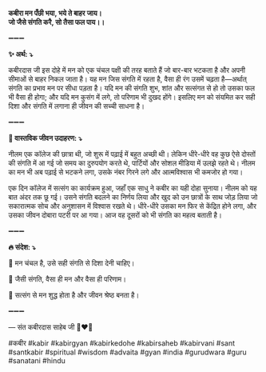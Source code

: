 **कबीरा मन पँछी भया, भये ते बाहर जाय।**\
**जो जैसे संगति करै, सो तैसा फल पाय।।**

➖➖➖

**✨ अर्थ: ⤵**

कबीरदास जी इस दोहे में मन को एक चंचल पक्षी की तरह बताते हैं जो बार-बार भटकता है और अपनी सीमाओं से बाहर निकल जाता है। यह मन जिस संगति में रहता है, वैसा ही रंग उसमें चढ़ता है—अर्थात् संगति का प्रभाव मन पर सीधा पड़ता है। यदि मन की संगति शुभ, शांत और सत्संगत से हो तो उसका फल भी वैसा ही होगा; और यदि मन कुसंग में लगे, तो परिणाम भी दुखद होंगे। इसलिए मन को संयमित कर सही दिशा और संगति में लगाना ही जीवन की सच्ची साधना है।

➖➖➖

**🌾 वास्तविक जीवन उदाहरण: ⤵**

नीलम एक कॉलेज की छात्रा थी, जो शुरू में पढ़ाई में बहुत अच्छी थी। लेकिन धीरे-धीरे वह कुछ ऐसे दोस्तों की संगति में आ गई जो समय का दुरुपयोग करते थे, पार्टियों और सोशल मीडिया में उलझे रहते थे।
नीलम का मन भी अब पढ़ाई से भटकने लगा, उसके नंबर गिरने लगे और आत्मविश्वास भी कमजोर हो गया।

एक दिन कॉलेज में सत्संग का कार्यक्रम हुआ, जहाँ एक साधु ने कबीर का यही दोहा सुनाया। नीलम को यह बात अंदर तक छू गई। उसने संगति बदलने का निर्णय लिया और खुद को उन छात्रों के साथ जोड़ लिया जो सकारात्मक सोच और अनुशासन में विश्वास रखते थे।
धीरे-धीरे उसका मन फिर से केंद्रित होने लगा, और उसका जीवन दोबारा पटरी पर आ गया। आज वह दूसरों को भी संगति का महत्व बताती है।

➖➖➖

**🔥 संदेश: ⤵**

📌 मन चंचल है, उसे सही संगति से दिशा देनी चाहिए।

📌 जैसी संगति, वैसा ही मन और वैसा ही परिणाम।

📌 सत्संग से मन शुद्ध होता है और जीवन श्रेष्ठ बनता है।

➖➖➖

— संत कबीरदास साहेब जी 🙏❤️💯

#कबीर #kabir #kabirgyan #kabirkedohe #kabirsaheb #kabirvani #sant #santkabir #spiritual #wisdom #advaita #gyan #india #gurudwara #guru #sanatani #hindu
